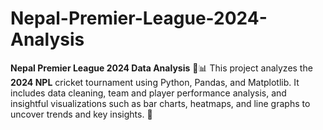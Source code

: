 # Nepal-Premier-League-2024-Analysis
**Nepal Premier League 2024 Data Analysis** 🏏📊   This project analyzes the **2024 NPL** cricket tournament using Python, Pandas, and Matplotlib. It includes data cleaning, team and player performance analysis, and insightful visualizations such as bar charts, heatmaps, and line graphs to uncover trends and key insights. 🚀
